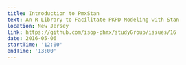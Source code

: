 ```yaml
---
title: Introduction to PmxStan
text: An R Library to Facilitate PKPD Modeling with Stan
location: New Jersey
link: https://github.com/isop-phmx/studyGroup/issues/16
date: 2016-05-06
startTime: '12:00'
endTime: '13:00'
---
```

